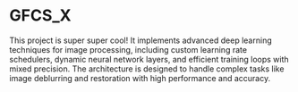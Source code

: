 # GFCS_X

This project is super super cool! It implements advanced deep learning techniques for image processing, including custom learning rate schedulers, dynamic neural network layers, and efficient training loops with mixed precision. The architecture is designed to handle complex tasks like image deblurring and restoration with high performance and accuracy.

